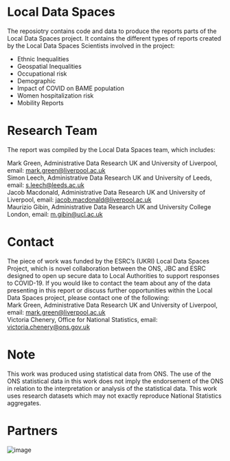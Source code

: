 # Local Data Spaces
The reposiotry contains code and data to produce the reports parts of the Local Data Spaces project.
It contains the different types of reports created by the Local Data Spaces Scientists involved in the project:
* Ethnic Inequalities
* Geospatial Inequalities
* Occupational risk
* Demographic
* Impact of COVID on BAME population
* Women hospitalization risk
* Mobility Reports


# Research Team
The report was compiled by the Local Data Spaces team, which includes:

Mark Green, Administrative Data Research UK and University of Liverpool, email: mark.green@liverpool.ac.uk <br>
Simon Leech, Administrative Data Research UK and University of Leeds, email: s.leech@leeds.ac.uk<br>
Jacob Macdonald, Administrative Data Research UK and University of Liverpool, email: jacob.macdonald@liverpool.ac.uk<br>
Maurizio Gibin, Administrative Data Research UK and University College London, email: m.gibin@ucl.ac.uk<br>

# Contact
The piece of work was funded by the ESRC’s (UKRI) Local Data Spaces Project, which is novel collaboration between the ONS, JBC and ESRC designed to open up secure data to Local Authorities to support responses to COVID-19. If you would like to contact the team about any of the data presenting in this report or discuss further opportunities within the Local Data Spaces project, please contact one of the following:<br>
Mark Green, Administrative Data Research UK and University of Liverpool, email: mark.green@liverpool.ac.uk<br>
Victoria Chenery, Office for National Statistics, email: victoria.chenery@ons.gov.uk<br>

# Note
This work was produced using statistical data from ONS. The use of the ONS statistical data in this work does not imply the endorsement of the ONS in relation to the interpretation or analysis of the statistical data. This work uses research datasets which may not exactly reproduce National Statistics aggregates.

# Partners
![image](https://user-images.githubusercontent.com/10088468/113834067-4be87400-9782-11eb-8a03-175d8fd27046.png)
